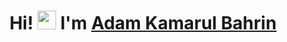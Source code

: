 <h1 align="center">Hi! <img src="https://media.giphy.com/media/hvRJCLFzcasrR4ia7z/giphy.gif" width="30" alt="adamhkb"> I'm <a href="https://adamhkb.github.io/" color="white" target="_blank">Adam Kamarul Bahrin</a></h1>
